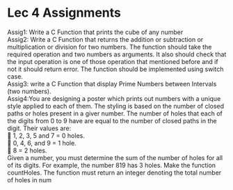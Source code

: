 # Lec 4 Assignments
Assig1: Write a C Function that prints the cube of any number <br />
Assig2: Write a C Function that returns the addition or subtraction or multiplication or division for two numbers. The function should take the required operation and two numbers as arguments. It also should check that the input operation is one
of those operation that mentioned before and if not it should
return error. The function should be implemented using switch
case.  <br />
Assig3: write a C Function that display Prime Numbers between Intervals (two numbers). <br />
Assig4:You are designing a poster which prints out numbers with a unique style applied to each of them. The styling is based on the number of closed paths or holes present in a giver number. The number of holes that each of the digits from 0 to 9 have
 are equal to the number of closed paths in the digit. Their
 values are: <br />
  1, 2, 3, 5 and 7 = 0 holes. <br />
 0, 4, 6, and 9 = 1 hole. <br />
 8 = 2 holes. <br /> 
Given a number, you must determine the sum of the number of
holes for all of its digits. For example, the number 819 has 3
holes. Make the function countHoles. The function must return
an integer denoting the total number of holes in num 
